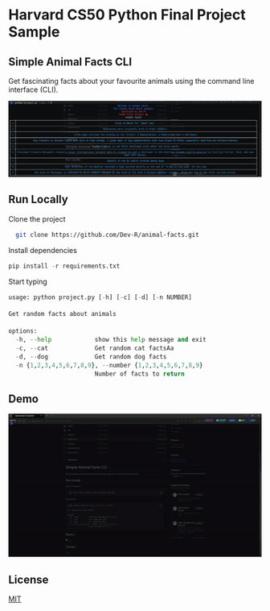 # Harvard CS50 Python Final Project Sample

## Simple Animal Facts CLI

Get fascinating facts about your favourite animals using the command line interface (CLI).

![Logo](https://raw.githubusercontent.com/Dev-R/harvard-cs50-python-project/main/imgs/sample.png)


## Run Locally

Clone the project

```bash
  git clone https://github.com/Dev-R/animal-facts.git
```

Install dependencies
```python
pip install -r requirements.txt
```


Start typing
```python
usage: python project.py [-h] [-c] [-d] [-n NUMBER]

Get random facts about animals

options:
  -h, --help            show this help message and exit
  -c, --cat             Get random cat factsAa
  -d, --dog             Get random dog facts
  -n {1,2,3,4,5,6,7,8,9}, --number {1,2,3,4,5,6,7,8,9}
                        Number of facts to return
```

## Demo
![Logo](https://raw.githubusercontent.com/Dev-R/harvard-cs50-python-project/main/imgs/ezgif.com-video-to-gif.gif)



## License

[MIT](https://choosealicense.com/licenses/mit/)

